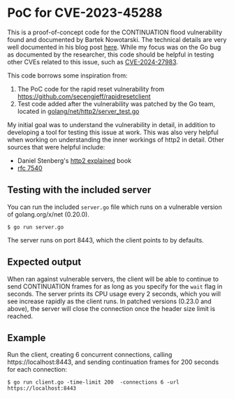 # PoC for CVE-2023-45288

This is a proof-of-concept code for the CONTINUATION flood vulnerability found and documented by Bartek Nowotarski. The technical details are very well documented in his blog post [here](https://nowotarski.info/http2-continuation-flood-technical-details/). While my focus was on the Go bug as documented by the researcher, this code should be helpful in testing other CVEs related to this issue, such as [CVE-2024-27983](https://ubuntu.com/security/CVE-2024-27983).

This code borrows some inspiration from:

1. The PoC code for the rapid reset vulnerability from https://github.com/secengjeff/rapidresetclient
2. Test code added after the vulnerability was patched by the Go team, located in [golang/net/http2/server_test.go](https://github.com/golang/net/blob/ba872109ef2dc8f1da778651bd1fd3792d0e4587/http2/server_test.go#L4790)

My initial goal was to understand the vulnerability in detail, in addition to developing a tool for testing this issue at work. This was also very helpful when working on understanding the inner workings of http2 in detail. Other sources that were helpful include:

- Daniel Stenberg's [http2 explained](https://daniel.haxx.se/http2/) book
- [rfc 7540](https://www.rfc-editor.org/rfc/rfc7540)

## Testing with the included server

You can run the included `server.go` file which runs on a vulnerable version of golang.org/x/net (0.20.0). 

```shell
$ go run server.go
```

The server runs on port 8443, which the client points to by defaults. 

## Expected output

When ran against vulnerable servers, the client will be able to continue to send CONTINUATION frames for as long as you specify for the `wait` flag in seconds. The server prints its CPU usage every 2 seconds, which you will see increase rapidly as the client runs. In patched versions (0.23.0 and above), the server will close the connection once the header size limit is reached.

## Example

Run the client, creating 6 concurrent connections, calling https://localhost:8443, and sending continuation frames for 200 seconds for each connection:

```shell
$ go run client.go -time-limit 200  -connections 6 -url https://localhost:8443
```

